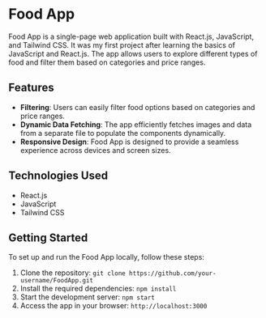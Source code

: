 # Food App

Food App is a single-page web application built with React.js, JavaScript, and Tailwind CSS. It was my first project after learning the basics of JavaScript and React.js. The app allows users to explore different types of food and filter them based on categories and price ranges.

## Features

- **Filtering**: Users can easily filter food options based on categories and price ranges.
- **Dynamic Data Fetching**: The app efficiently fetches images and data from a separate file to populate the components dynamically.
- **Responsive Design**: Food App is designed to provide a seamless experience across devices and screen sizes.

## Technologies Used

- React.js
- JavaScript
- Tailwind CSS

## Getting Started

To set up and run the Food App locally, follow these steps:

1. Clone the repository: `git clone https://github.com/your-username/FoodApp.git`
2. Install the required dependencies: `npm install`
3. Start the development server: `npm start`
4. Access the app in your browser: `http://localhost:3000`

